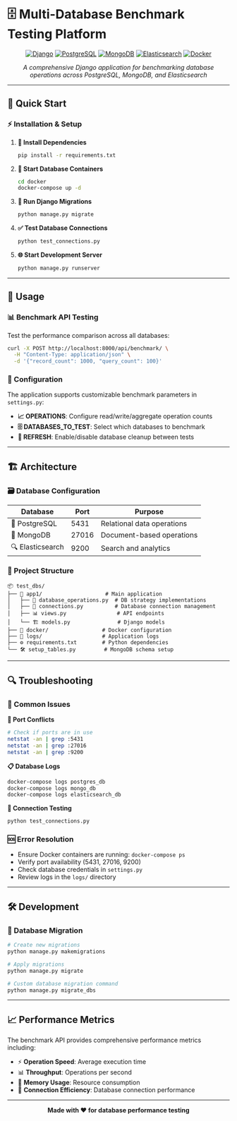# 🗄️ Multi-Database Benchmark Testing Platform

<div align="center">

[![Django](https://img.shields.io/badge/Django-092E20?style=for-the-badge&logo=django&logoColor=white)](https://djangoproject.com/)
[![PostgreSQL](https://img.shields.io/badge/PostgreSQL-316192?style=for-the-badge&logo=postgresql&logoColor=white)](https://postgresql.org/)
[![MongoDB](https://img.shields.io/badge/MongoDB-4EA94B?style=for-the-badge&logo=mongodb&logoColor=white)](https://mongodb.com/)
[![Elasticsearch](https://img.shields.io/badge/Elasticsearch-005571?style=for-the-badge&logo=elasticsearch&logoColor=white)](https://elastic.co/)
[![Docker](https://img.shields.io/badge/Docker-2496ED?style=for-the-badge&logo=docker&logoColor=white)](https://docker.com/)

*A comprehensive Django application for benchmarking database operations across PostgreSQL, MongoDB, and Elasticsearch*

</div>

---

## 🚀 Quick Start

### ⚡ Installation & Setup

1. **🔧 Install Dependencies**
   ```bash
   pip install -r requirements.txt
   ```

2. **🐳 Start Database Containers**
   ```bash
   cd docker
   docker-compose up -d
   ```

3. **🔄 Run Django Migrations**
   ```bash
   python manage.py migrate
   ```

4. **✅ Test Database Connections**
   ```bash
   python test_connections.py
   ```

5. **🌐 Start Development Server**
   ```bash
   python manage.py runserver
   ```

---

## 🎯 Usage

### 📊 Benchmark API Testing

Test the performance comparison across all databases:

```bash
curl -X POST http://localhost:8000/api/benchmark/ \
  -H "Content-Type: application/json" \
  -d '{"record_count": 1000, "query_count": 100}'
```

### 🔧 Configuration

The application supports customizable benchmark parameters in `settings.py`:

- **📈 OPERATIONS**: Configure read/write/aggregate operation counts
- **🗄️ DATABASES_TO_TEST**: Select which databases to benchmark
- **🔄 REFRESH**: Enable/disable database cleanup between tests

---

## 🏗️ Architecture

### 🗃️ Database Configuration

| Database | Port | Purpose |
|----------|------|---------|
| 🐘 PostgreSQL | 5431 | Relational data operations |
| 🍃 MongoDB | 27016 | Document-based operations |
| 🔍 Elasticsearch | 9200 | Search and analytics |

### 📁 Project Structure

```
📦 test_dbs/
├── 🎯 app1/                    # Main application
│   ├── 🔧 database_operations.py  # DB strategy implementations
│   ├── 🔗 connections.py          # Database connection management
│   ├── 📊 views.py                # API endpoints
│   └── 🏗️ models.py               # Django models
├── 🐳 docker/                 # Docker configuration
├── 📝 logs/                   # Application logs
├── ⚙️ requirements.txt        # Python dependencies
└── 🛠️ setup_tables.py         # MongoDB schema setup
```

---

## 🔍 Troubleshooting

### 🚨 Common Issues

**📍 Port Conflicts**
```bash
# Check if ports are in use
netstat -an | grep :5431
netstat -an | grep :27016
netstat -an | grep :9200
```

**📋 Database Logs**
```bash
docker-compose logs postgres_db
docker-compose logs mongo_db
docker-compose logs elasticsearch_db
```

**🔗 Connection Testing**
```bash
python test_connections.py
```

### 🆘 Error Resolution

- Ensure Docker containers are running: `docker-compose ps`
- Verify port availability (5431, 27016, 9200)
- Check database credentials in `settings.py`
- Review logs in the `logs/` directory

---

## 🛠️ Development

### 🔄 Database Migration

```bash
# Create new migrations
python manage.py makemigrations

# Apply migrations
python manage.py migrate

# Custom database migration command
python manage.py migrate_dbs
```

---

## 📈 Performance Metrics

The benchmark API provides comprehensive performance metrics including:

- ⚡ **Operation Speed**: Average execution time
- 📊 **Throughput**: Operations per second
- 💾 **Memory Usage**: Resource consumption
- 🔄 **Connection Efficiency**: Database connection performance

---

<div align="center">

**Made with ❤️ for database performance testing**

</div>